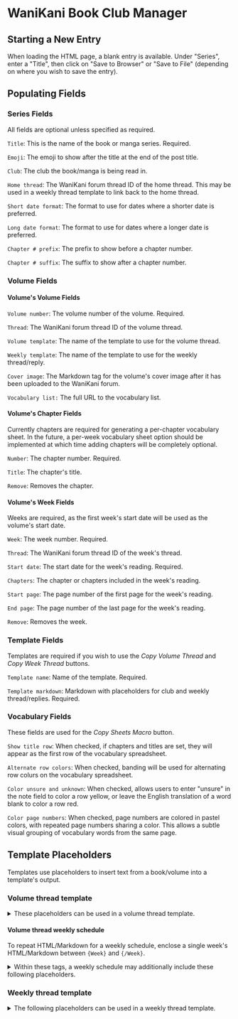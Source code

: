 # WaniKani Book Club Manager

## Starting a New Entry

When loading the HTML page, a blank entry is available.  Under "Series", enter a "Title", then click on "Save to Browser" or "Save to File" (depending on where you wish to save the entry).

## Populating Fields

### Series Fields

All fields are optional unless specified as required.

`Title`: This is the name of the book or manga series.  Required.

`Emoji`: The emoji to show after the title at the end of the post title.

`Club`: The club the book/manga is being read in.

`Home thread`: The WaniKani forum thread ID of the home thread.  This may be used in a weekly thread template to link back to the home thread.

`Short date format`: The format to use for dates where a shorter date is preferred.

`Long date format`: The format to use for dates where a longer date is preferred.

`Chapter # prefix`: The prefix to show before a chapter number.

`Chapter # suffix`: The suffix to show after a chapter number.

### Volume Fields

#### Volume's Volume Fields

`Volume number`: The volume number of the volume.  Required.

`Thread`: The WaniKani forum thread ID of the volume thread.

`Volume template`: The name of the template to use for the volume thread.

`Weekly template`: The name of the template to use for the weekly thread/reply.

`Cover image`: The Markdown tag for the volume's cover image after it has been uploaded to the WaniKani forum.

`Vocabulary list:` The full URL to the vocabulary list.

#### Volume's Chapter Fields

Currently chapters are required for generating a per-chapter vocabulary sheet.  In the future, a per-week vocabulary sheet option should be implemented at which time adding chapters will be completely optional.

`Number`: The chapter number.  Required.

`Title`: The chapter's title.

`Remove`: Removes the chapter.

#### Volume's Week Fields

Weeks are required, as the first week's start date will be used as the volume's start date.

`Week`: The week number.  Required.

`Thread`: The WaniKani forum thread ID of the week's thread.

`Start date`: The start date for the week's reading.  Required.

`Chapters`: The chapter or chapters included in the week's reading.

`Start page`: The page number of the first page for the week's reading.

`End page`: The page number of the last page for the week's reading.

`Remove`: Removes the week.

### Template Fields

Templates are required if you wish to use the *Copy Volume Thread* and *Copy Week Thread* buttons.

`Template name`: Name of the template.  Required.

`Template markdown`: Markdown with placeholders for club and weekly thread/replies.  Required.

### Vocabulary Fields

These fields are used for the *Copy Sheets Macro* button.

`Show title row`: When checked, if chapters and titles are set, they will appear as the first row of the vocabulary spreadsheet.

`Alternate row colors`: When checked, banding will be used for alternating row colurs on the vocabulary spreadsheet.

`Color unsure and unknown`: When checked, allows users to enter "unsure" in the note field to color a row yellow, or leave the English translation of a word blank to color a row red.

`Color page numbers`: When checked, page numbers are colored in pastel colors, with repeated page numbers sharing a color.  This allows a subtle visual grouping of vocabulary words from the same page.

## Template Placeholders

Templates use placeholders to insert text from a book/volume into a template's output.

### Volume thread template

<details>
<summary>These placeholders can be used in a volume thread template.</summary>

`{Book Title}`: Title of the book.  Note: For a series, this currently only supports one title for the whole series (such as manga volumes).

`{Cover Image}`: Markdown for the book cover.

`{Volume Number}`: Sequential number of the book volume.

`{Volume Start Date}`: Start date for reading the book.  Currently uses the format set in "Short Date Format".

`{Volume Start Timestamp}`:  Start date for reading the book as a Markdown `[date]`.

`{Club Level}`: Book club level.  One of: `abbc`, `bbc`, `ibc`, `abc`

`{Club Link}`: Address of the main book club thread.

`{Vocabulary List}`: Address of the vocabulary list.

`{Series Home Link}`: Address of the series book club home thread.  This is typically used for an offshoot club, and this may point either to the volume one home thread or a separate thread acting as the home thread for the series.
</details>

#### Volume thread weekly schedule

To repeat HTML/Markdown for a weekly schedule, enclose a single week's HTML/Markdown between `{Week}` and `{/Week}`.

<details>
<summary>Within these tags, a weekly schedule may additionally include these following placeholders.</summary>

`{Week Number}`: Week number of the week.

`{Week Start Date}`: Start date for the week's reading.  Currently uses the format set in "Short Date Format".

`{Week Start Timestamp}`: Start date for the week's reading as a Markdown `[date]`.

`{Start Page}`: Week's reading's starting page number.

`{End Page}`: Week's reading's ending page number.

`{Week Chapters}`: Chapter or chapters being read during the week.

`{Page Count}`: Number of pages included in week's reading.
</details>

### Weekly thread template

<details>
<summary>The following placeholders can be used in a weekly thread template.</summary>

`{Chapters}`: Chapter or chapters being read during the week.

`{Week Start Date}`: Start date for the week's reading.  Currently uses the format set in "Short Date Format".
</details>

